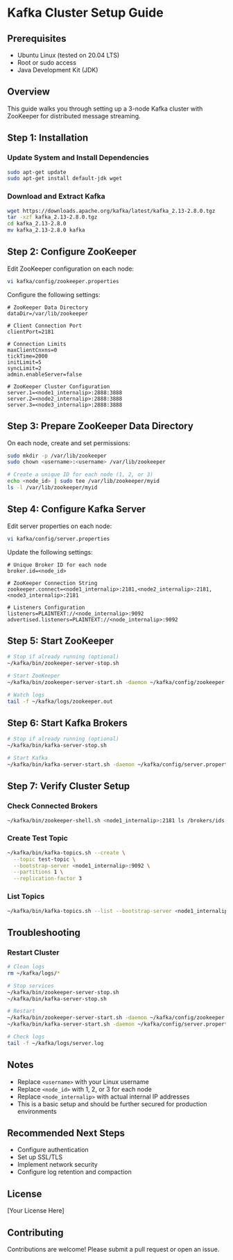 # Kafka Cluster Setup Guide

## Prerequisites
- Ubuntu Linux (tested on 20.04 LTS)
- Root or sudo access
- Java Development Kit (JDK)

## Overview
This guide walks you through setting up a 3-node Kafka cluster with ZooKeeper for distributed message streaming.

## Step 1: Installation

### Update System and Install Dependencies
```bash
sudo apt-get update
sudo apt-get install default-jdk wget
```

### Download and Extract Kafka
```bash
wget https://downloads.apache.org/kafka/latest/kafka_2.13-2.8.0.tgz
tar -xzf kafka_2.13-2.8.0.tgz
cd kafka_2.13-2.8.0
mv kafka_2.13-2.8.0 kafka
```

## Step 2: Configure ZooKeeper

Edit ZooKeeper configuration on each node:
```bash
vi kafka/config/zookeeper.properties
```

Configure the following settings:
```properties
# ZooKeeper Data Directory
dataDir=/var/lib/zookeeper

# Client Connection Port
clientPort=2181

# Connection Limits
maxClientCnxns=0
tickTime=2000
initLimit=5
syncLimit=2
admin.enableServer=false

# ZooKeeper Cluster Configuration
server.1=<node1_internalip>:2888:3888
server.2=<node2_internalip>:2888:3888
server.3=<node3_internalip>:2888:3888
```

## Step 3: Prepare ZooKeeper Data Directory

On each node, create and set permissions:
```bash
sudo mkdir -p /var/lib/zookeeper
sudo chown <username>:<username> /var/lib/zookeeper

# Create a unique ID for each node (1, 2, or 3)
echo <node_id> | sudo tee /var/lib/zookeeper/myid
ls -l /var/lib/zookeeper/myid
```

## Step 4: Configure Kafka Server

Edit server properties on each node:
```bash
vi kafka/config/server.properties
```

Update the following settings:
```properties
# Unique Broker ID for each node
broker.id=<node_id>

# ZooKeeper Connection String
zookeeper.connect=<node1_internalip>:2181,<node2_internalip>:2181,<node3_internalip>:2181

# Listeners Configuration
listeners=PLAINTEXT://<node_internalip>:9092
advertised.listeners=PLAINTEXT://<node_internalip>:9092
```

## Step 5: Start ZooKeeper

```bash
# Stop if already running (optional)
~/kafka/bin/zookeeper-server-stop.sh

# Start ZooKeeper
~/kafka/bin/zookeeper-server-start.sh -daemon ~/kafka/config/zookeeper.properties

# Watch logs
tail -f ~/kafka/logs/zookeeper.out
```

## Step 6: Start Kafka Brokers

```bash
# Stop if already running (optional)
~/kafka/bin/kafka-server-stop.sh

# Start Kafka
~/kafka/bin/kafka-server-start.sh -daemon ~/kafka/config/server.properties
```

## Step 7: Verify Cluster Setup

### Check Connected Brokers
```bash
~/kafka/bin/zookeeper-shell.sh <node1_internalip>:2181 ls /brokers/ids
```

### Create Test Topic
```bash
~/kafka/bin/kafka-topics.sh --create \
  --topic test-topic \
  --bootstrap-server <node1_internalip>:9092 \
  --partitions 1 \
  --replication-factor 3
```

### List Topics
```bash
~/kafka/bin/kafka-topics.sh --list --bootstrap-server <node1_internalip>:9092
```

## Troubleshooting

### Restart Cluster
```bash
# Clean logs
rm ~/kafka/logs/*

# Stop services
~/kafka/bin/zookeeper-server-stop.sh
~/kafka/bin/kafka-server-stop.sh

# Restart
~/kafka/bin/zookeeper-server-start.sh -daemon ~/kafka/config/zookeeper.properties
~/kafka/bin/kafka-server-start.sh -daemon ~/kafka/config/server.properties

# Check logs
tail -f ~/kafka/logs/server.log
```

## Notes
- Replace `<username>` with your Linux username
- Replace `<node_id>` with 1, 2, or 3 for each node
- Replace `<node_internalip>` with actual internal IP addresses
- This is a basic setup and should be further secured for production environments

## Recommended Next Steps
- Configure authentication
- Set up SSL/TLS
- Implement network security
- Configure log retention and compaction

## License
[Your License Here]

## Contributing
Contributions are welcome! Please submit a pull request or open an issue.